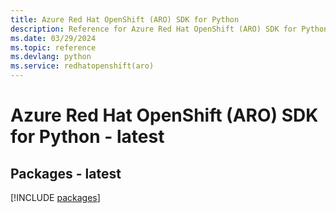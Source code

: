 ```yaml
---
title: Azure Red Hat OpenShift (ARO) SDK for Python
description: Reference for Azure Red Hat OpenShift (ARO) SDK for Python
ms.date: 03/29/2024
ms.topic: reference
ms.devlang: python
ms.service: redhatopenshift(aro)
---
```

# Azure Red Hat OpenShift (ARO) SDK for Python - latest
## Packages - latest
[!INCLUDE [packages](red-hat-openshift-(aro)-index.md)]